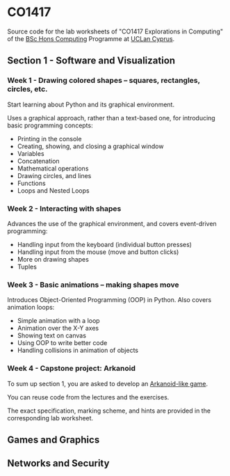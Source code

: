 # CO1417
Source code for the lab worksheets of "CO1417 Explorations in Computing"
of the [BSc Hons Computing](http://computing.uclancyprus.ac.cy) Programme at [UCLan Cyprus](https://uclancyprus.ac.cy).

## Section 1 - Software and Visualization

### Week 1 - Drawing colored shapes – squares, rectangles, circles, etc.

Start learning about Python and its graphical environment.

Uses a graphical approach, rather than a text-based one, for introducing basic programming concepts:
- Printing in the console
- Creating, showing, and closing a graphical window
- Variables
- Concatenation
- Mathematical operations
- Drawing circles, and lines
- Functions
- Loops and Nested Loops

### Week 2 - Interacting with shapes

Advances the use of the graphical environment, and covers event-driven programming:
- Handling input from the keyboard (individual button presses)
- Handling input from the mouse (move and button clicks)
- More on drawing shapes
- Tuples

### Week 3 - Basic animations – making shapes move

Introduces Object-Oriented Programming (OOP) in Python. Also covers animation loops:
- Simple animation with a loop
- Animation over the X-Y axes
- Showing text on canvas
- Using OOP to write better code
- Handling collisions in animation of objects

### Week 4 - Capstone project: Arkanoid

To sum up section 1, you are asked to develop an [Arkanoid-like game](https://en.wikipedia.org/wiki/Arkanoid).

You can reuse code from the lectures and the exercises.

The exact specification, marking scheme, and hints are provided in the corresponding lab worksheet.

## Games and Graphics



## Networks and Security
